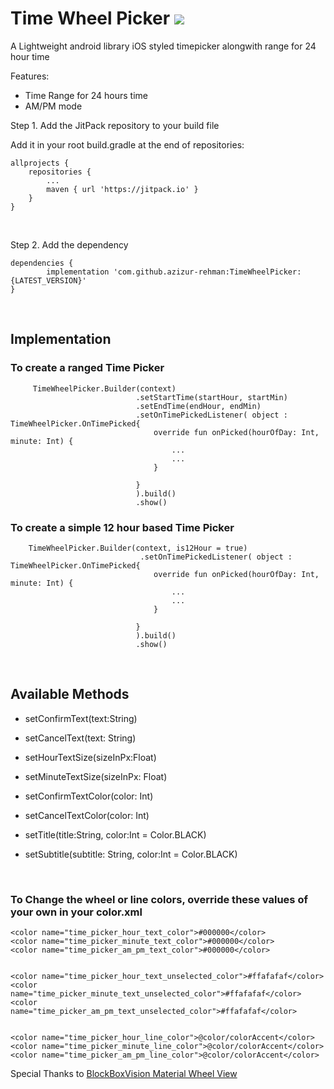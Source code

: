 # Time Wheel Picker [![](https://jitpack.io/v/azizur-rehman/TimeWheelPicker.svg)](https://jitpack.io/#azizur-rehman/TimeWheelPicker)

A Lightweight android library iOS styled timepicker alongwith range for 24 hour time

Features:
  - Time Range for 24 hours time
  - AM/PM mode
 

Step 1. Add the JitPack repository to your build file

Add it in your root build.gradle at the end of repositories:

	allprojects {
		repositories {
			...
			maven { url 'https://jitpack.io' }
		}
	}
  
  
&nbsp;

  Step 2. Add the dependency

	dependencies {
	        implementation 'com.github.azizur-rehman:TimeWheelPicker:{LATEST_VERSION}'
	}
  
  
  &nbsp;
  &nbsp;
 ## Implementation
  
  ### To create a ranged Time Picker
  
         TimeWheelPicker.Builder(context)
                                .setStartTime(startHour, startMin)
                                .setEndTime(endHour, endMin)
                                .setOnTimePickedListener( object : TimeWheelPicker.OnTimePicked{
                                    override fun onPicked(hourOfDay: Int, minute: Int) {
                                        ...
                                        ...
                                    }

                                }
                                ).build()
                                .show()
            
### To create a simple 12 hour based Time Picker
        TimeWheelPicker.Builder(context, is12Hour = true)
                                 .setOnTimePickedListener( object : TimeWheelPicker.OnTimePicked{
                                    override fun onPicked(hourOfDay: Int, minute: Int) {
                                        ...
                                        ...
                                    }

                                }
                                ).build()
                                .show()
      
 
  &nbsp;
  &nbsp;
 ## Available Methods
 
* setConfirmText(text:String)
* setCancelText(text: String)
* setHourTextSize(sizeInPx:Float)
* setMinuteTextSize(sizeInPx: Float)
* setConfirmTextColor(color: Int)
* setCancelTextColor(color: Int)
* setTitle(title:String, color:Int = Color.BLACK)
* setSubtitle(subtitle: String, color:Int = Color.BLACK)

  &nbsp;
  &nbsp;
 ### To Change the wheel or line colors, override these values of your own in your color.xml
    <color name="time_picker_hour_text_color">#000000</color>
    <color name="time_picker_minute_text_color">#000000</color>
    <color name="time_picker_am_pm_text_color">#000000</color>


    <color name="time_picker_hour_text_unselected_color">#ffafafaf</color>
    <color name="time_picker_minute_text_unselected_color">#ffafafaf</color>
    <color name="time_picker_am_pm_text_unselected_color">#ffafafaf</color>


    <color name="time_picker_hour_line_color">@color/colorAccent</color>
    <color name="time_picker_minute_line_color">@color/colorAccent</color>
    <color name="time_picker_am_pm_line_color">@color/colorAccent</color>
    
    

Special Thanks to [BlockBoxVision Material Wheel View](https://github.com/BlackBoxVision/material-wheel-view)
  
